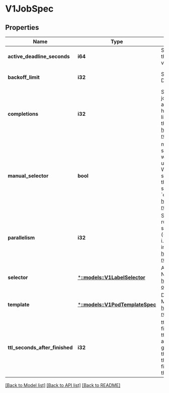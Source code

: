 # V1JobSpec

## Properties
Name | Type | Description | Notes
------------ | ------------- | ------------- | -------------
**active_deadline_seconds** | **i64** | Specifies the duration in seconds relative to the startTime that the job may be active before the system tries to terminate it; value must be positive integer | [optional] [default to null]
**backoff_limit** | **i32** | Specifies the number of retries before marking this job failed. Defaults to 6 | [optional] [default to null]
**completions** | **i32** | Specifies the desired number of successfully finished pods the job should be run with.  Setting to nil means that the success of any pod signals the success of all pods, and allows parallelism to have any positive value.  Setting to 1 means that parallelism is limited to 1 and the success of that pod signals the success of the job. More info: https://kubernetes.io/docs/concepts/workloads/controllers/jobs-run-to-completion/ | [optional] [default to null]
**manual_selector** | **bool** | manualSelector controls generation of pod labels and pod selectors. Leave &#x60;manualSelector&#x60; unset unless you are certain what you are doing. When false or unset, the system pick labels unique to this job and appends those labels to the pod template.  When true, the user is responsible for picking unique labels and specifying the selector.  Failure to pick a unique label may cause this and other jobs to not function correctly.  However, You may see &#x60;manualSelector&#x3D;true&#x60; in jobs that were created with the old &#x60;extensions/v1beta1&#x60; API. More info: https://kubernetes.io/docs/concepts/workloads/controllers/jobs-run-to-completion/#specifying-your-own-pod-selector | [optional] [default to null]
**parallelism** | **i32** | Specifies the maximum desired number of pods the job should run at any given time. The actual number of pods running in steady state will be less than this number when ((.spec.completions - .status.successful) &lt; .spec.parallelism), i.e. when the work left to do is less than max parallelism. More info: https://kubernetes.io/docs/concepts/workloads/controllers/jobs-run-to-completion/ | [optional] [default to null]
**selector** | [***::models::V1LabelSelector**](v1.LabelSelector.md) | A label query over pods that should match the pod count. Normally, the system sets this field for you. More info: https://kubernetes.io/docs/concepts/overview/working-with-objects/labels/#label-selectors | [optional] [default to null]
**template** | [***::models::V1PodTemplateSpec**](v1.PodTemplateSpec.md) | Describes the pod that will be created when executing a job. More info: https://kubernetes.io/docs/concepts/workloads/controllers/jobs-run-to-completion/ | [default to null]
**ttl_seconds_after_finished** | **i32** | ttlSecondsAfterFinished limits the lifetime of a Job that has finished execution (either Complete or Failed). If this field is set, ttlSecondsAfterFinished after the Job finishes, it is eligible to be automatically deleted. When the Job is being deleted, its lifecycle guarantees (e.g. finalizers) will be honored. If this field is unset, the Job won&#39;t be automatically deleted. If this field is set to zero, the Job becomes eligible to be deleted immediately after it finishes. This field is alpha-level and is only honored by servers that enable the TTLAfterFinished feature. | [optional] [default to null]

[[Back to Model list]](../README.md#documentation-for-models) [[Back to API list]](../README.md#documentation-for-api-endpoints) [[Back to README]](../README.md)


